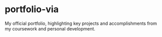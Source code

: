# portfolio-via
My official portfolio, highlighting key projects and accomplishments from my coursework and personal development.
